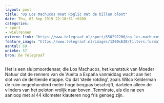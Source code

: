 ```yaml
---
layout: post
title: "Op Los Machucos moet Roglic met de billen bloot"
date: Thu, 05 Sep 2019 22:10:31 +0200
categories: 
- sport 
- wielrennen 
externe_link: "https://www.telegraaf.nl/sport/650297206/op-los-machucos-moet-roglic-met-de-billen-bloot"
feature_image: "https://www.telegraaf.nl/images/1200x630/filters:format(jpeg):quality(80)/cdn-kiosk-api.telegraaf.nl/c8578526-d019-11e9-baff-02d2fb1aa1d7.jpg"
aantal: 69
unieke: 57
bron: De Telegraaf
---
```


<p class="intro">Het is een sluipmoordenaar, die Los Machucos, het kunststuk van Moeder Natuur dat de renners van de Vuelta a España vanmiddag wacht aan het slot van de dertiende etappe. Op dat ’steile rotding’, zoals Wilco Kelderman de ruim negenhonderd meter hoge bergpas beschrijft, dartelen alleen de vlinders van het peloton vrolijk naar boven. Tenminste, als die na een aanloop met al 44 kilometer klauteren nog fris genoeg zijn.</p>
